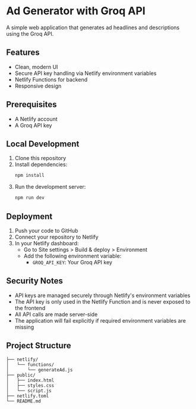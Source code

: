# Ad Generator with Groq API

A simple web application that generates ad headlines and descriptions using the Groq API.

## Features

- Clean, modern UI
- Secure API key handling via Netlify environment variables
- Netlify Functions for backend
- Responsive design

## Prerequisites

- A Netlify account
- A Groq API key

## Local Development

1. Clone this repository
2. Install dependencies:
   ```bash
   npm install
   ```
3. Run the development server:
   ```bash
   npm run dev
   ```

## Deployment

1. Push your code to GitHub
2. Connect your repository to Netlify
3. In your Netlify dashboard:
   - Go to Site settings > Build & deploy > Environment
   - Add the following environment variable:
     - `GROQ_API_KEY`: Your Groq API key

## Security Notes

- API keys are managed securely through Netlify's environment variables
- The API key is only used in the Netlify Function and is never exposed to the frontend
- All API calls are made server-side
- The application will fail explicitly if required environment variables are missing

## Project Structure

```
├── netlify/
│   └── functions/
│       └── generateAd.js
├── public/
│   ├── index.html
│   ├── styles.css
│   └── script.js
├── netlify.toml
└── README.md
``` 